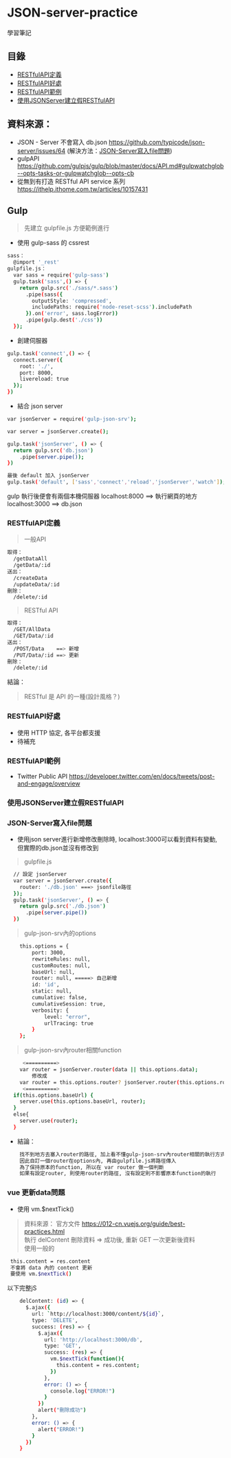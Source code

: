 # JSON-server-practice
學習筆記

## 目錄
* [RESTfulAPI定義](#RESTfulAPI定義)
* [RESTfulAPI好處](#RESTfulAPI好處)
* [RESTfulAPI範例](#RESTfulAPI範例)
* [使用JSONServer建立假RESTfulAPI](#使用JSONServer建立假RESTfulAPI)


## 資料來源：
* JSON - Server 不會寫入 db.json https://github.com/typicode/json-server/issues/64 (解決方法：[JSON-Server寫入file問題](#JSON-Server寫入file問題))
* gulpAPI https://github.com/gulpjs/gulp/blob/master/docs/API.md#gulpwatchglob--opts-tasks-or-gulpwatchglob--opts-cb
* 從無到有打造 RESTful API service 系列 https://ithelp.ithome.com.tw/articles/10157431

## Gulp
> 先建立 gulpfile.js 方便範例進行
* 使用 gulp-sass 的 cssrest 
``` bash
sass：
  @import '_rest'
gulpfile.js：
  var sass = require('gulp-sass')
  gulp.task('sass',() => {
    return gulp.src('./sass/*.sass')
      .pipe(sass({ 
        outputStyle: 'compressed',
        includePaths: require('node-reset-scss').includePath
      }).on('error', sass.logError))
      .pipe(gulp.dest('./css'))
  });
```
* 創建伺服器
``` bash
gulp.task('connect',() => {
  connect.server({
    root: './',
    port: 8000,
    livereload: true
  });
})
```
* 結合 json server
``` bash
var jsonServer = require('gulp-json-srv');

var server = jsonServer.create();

gulp.task('jsonServer', () => {
  return gulp.src('db.json')
    .pipe(server.pipe());
})

最後 default 加入 jsonServer
gulp.task('default', ['sass','connect','reload','jsonServer','watch']);
```
gulp 執行後便會有兩個本機伺服器
localhost:8000 ==> 執行網頁的地方
localhost:3000 ==> db.json


### RESTfulAPI定義
> 一般API
``` bash
取得：
  /getDataAll
  /getData/:id
送出：
  /createData
  /updateData/:id
刪除：
  /delete/:id
```
> RESTful API
``` bash
取得：
  /GET/AllData
  /GET/Data/:id
送出：
  /POST/Data    ==> 新增
  /PUT/Data/:id ==> 更新
刪除：
  /delete/:id
```
結論：   
> RESTful 是 API 的一種(設計風格？)

### RESTfulAPI好處
* 使用 HTTP 協定, 各平台都支援
* 待補充
<!-- 備份 -->
<!-- RESTful 的優點如下所列:

瀏覽器即可以作為 client 端
可以更高效地利用 cache 來達到更快的回應速度
界面與資料分離
節省伺服器的計算資源
可重用! web/android/ios 都可以用, 無痛轉換!
RESTful 的要求:

client - server 架構
分層系統
利用快取機制增加效能
server-side: 在 GET 資源時，若該資源並沒有被變更，就可以利用 cache 機制減少 query，並且加快回應速度
client-side: 透過 client 端 cache 記錄 cache 版本，
若向 server 要求資源時發現 server 最新版與 cache 相同，
則 client 端直接取用本地資源即可，不需要再做一次查詢
省機器運算及流量 = 省錢
通訊協定具有無狀態性
不能讓兩隻 API 做同一個動作!
假設完成轉賬手續必須先 call A 再 call B 的話，
若做完 A 後斷線導致 B 無法執行，後續要處理 A -> B 的方式會很麻煩
且不應該假設伺服器知道目前的狀態!
因此設計出來的 API 不能有狀態性
統一界面
使用 HTTP Verb: GET/POST/PUT/DELETE -->

### RESTfulAPI範例
* Twitter Public API https://developer.twitter.com/en/docs/tweets/post-and-engage/overview

### 使用JSONServer建立假RESTfulAPI

### JSON-Server寫入file問題
* 使用json server進行新增修改刪除時, localhost:3000可以看到資料有變動, 但實際的db.json並沒有修改到  
> gulpfile.js
``` bash
  // 設定 jsonServer
  var server = jsonServer.create({
    router: './db.json' ===> jsonfile路徑
  });
  gulp.task('jsonServer', () => {
    return gulp.src('./db.json')
      .pipe(server.pipe())
  })
```
> gulp-json-srv內的options
``` bash
	this.options = {
		port: 3000,
		rewriteRules: null,
		customRoutes: null,
		baseUrl: null,
		router: null, =====> 自己新增
		id: 'id',
		static: null,
		cumulative: false,
		cumulativeSession: true,
		verbosity: {
			level: "error",
			urlTracing: true
		}
	};
```
> gulp-json-srv內router相關function
``` bash
     <==========>
    var router = jsonServer.router(data || this.options.data);
        修改成
    var router = this.options.router? jsonServer.router(this.options.router):jsonServer.router(data || this.options.data);
     <==========>
  if(this.options.baseUrl) {
    server.use(this.options.baseUrl, router);
  }
  else{
    server.use(router);
  }
```
* 結論：
``` bash
    找不到地方去塞入router的路徑, 加上看不懂gulp-json-srv內router相關的執行方式   
    因此自訂一個router在options內, 再由gulpfile.js將路徑傳入    
    為了保持原本的function, 所以在 var router 做一個判斷
    如果有設定router, 則使用router的路徑, 沒有設定則不影響原本function的執行
```

### vue 更新data問題
* 使用 vm.$nextTick()
> 資料來源： 官方文件 https://012-cn.vuejs.org/guide/best-practices.html     
執行 delContent 刪除資料 => 成功後, 重新 GET 一次更新後資料    
使用一般的   
``` bash
 this.content = res.content
 不會將 data 內的 content 更新
 要使用 vm.$nextTick()
```
以下完整jS
``` bash
    delContent: (id) => {
      $.ajax({
        url: `http://localhost:3000/content/${id}`,
        type: 'DELETE',
        success: (res) => {
          $.ajax({
            url: 'http://localhost:3000/db',
            type: 'GET',
            success: (res) => {
              vm.$nextTick(function(){                
                this.content = res.content;
              })
            },
            error: () => {
              console.log("ERROR!")
            }
          })
          alert("刪除成功")
        },
        error: () => {
          alert("ERROR!")
        }
      })
    }
```
